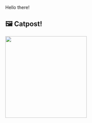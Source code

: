 Hello there!



## 🖼️ Catpost!

<sub>
    <img src="https://cdn2.thecatapi.com/images/ava.jpg" height="256">
</sub>

